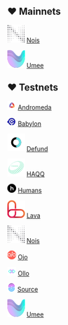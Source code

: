 ## :heart: Mainnets

<img src="https://raw.githubusercontent.com/ShKmTr/test2/main/nois_black.svg" alt="" data-size="line"> [Nois](mainnet/nois/)

<img src="https://raw.githubusercontent.com/ShKmTr/test2/main/umee.svg" alt="" data-size="line"> [Umee](mainnet/umee/)


## :heart: Testnets

<img src="https://raw.githubusercontent.com/ShKmTr/test2/main/andromeda.png" alt="" data-size="line"> [Andromeda](testnet/andromeda/)

<img src="https://raw.githubusercontent.com/ShKmTr/test2/main/babylon.png" alt="" data-size="line"> [Babylon](testnet/babylon/)

<img src="https://raw.githubusercontent.com/ShKmTr/test2/main/defund.svg" alt="" data-size="line"> [Defund](testnet/defund/)

<img src="https://raw.githubusercontent.com/ShKmTr/test2/main/haqq.svg" alt="" data-size="line"> [HAQQ](testnet/haqq/)

<img src="https://raw.githubusercontent.com/ShKmTr/test2/main/humans.png" alt="" data-size="line"> [Humans](testnet/humans/)

<img src="https://raw.githubusercontent.com/ShKmTr/test2/main/lava.svg" alt="" data-size="line"> [Lava](testnet/lava/)

<img src="https://raw.githubusercontent.com/ShKmTr/test2/main/nois_black.svg" alt="" data-size="line"> [Nois](testnet/nois/)

<img src="https://raw.githubusercontent.com/ShKmTr/test2/main/ojo.png" alt="" data-size="line"> [Ojo](testnet/ojo/)

<img src="https://raw.githubusercontent.com/ShKmTr/test2/main/ollo.png" alt="" data-size="line"> [Ollo](testnet/ollo/)

<img src="https://raw.githubusercontent.com/ShKmTr/test2/main/source.png" alt="" data-size="line"> [Source](testnet/source/)

<img src="https://raw.githubusercontent.com/ShKmTr/test2/main/umee.svg" alt="" data-size="line"> [Umee](testnet/umee/)
